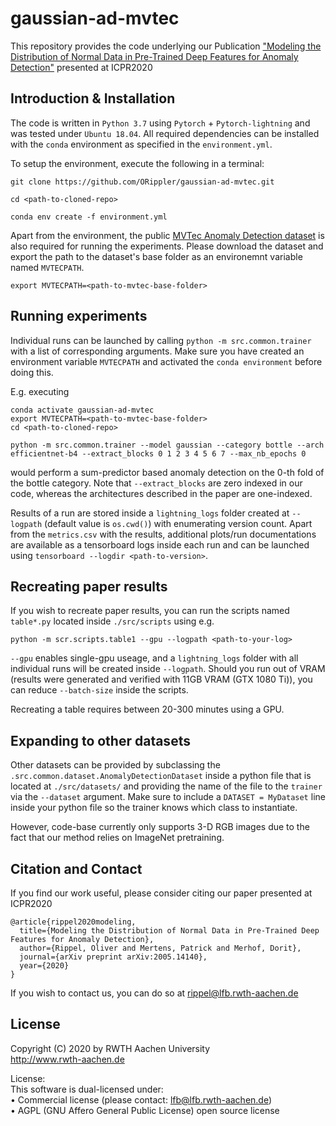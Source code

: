 # gaussian-ad-mvtec

This repository provides the code underlying our Publication ["Modeling the Distribution of Normal Data in Pre-Trained Deep Features for Anomaly Detection"](https://arxiv.org/abs/2005.14140) presented at ICPR2020

## Introduction & Installation

The code is written in `Python 3.7` using `Pytorch` + `Pytorch-lightning` and was tested under `Ubuntu 18.04`.
All required dependencies can be installed with the `conda` environment as specified in the `environment.yml`.

To setup the environment, execute the following in a terminal:

```
git clone https://github.com/ORippler/gaussian-ad-mvtec.git

cd <path-to-cloned-repo>

conda env create -f environment.yml
```

Apart from the environment, the public [MVTec Anomaly Detection dataset](https://www.mvtec.com/de/unternehmen/forschung/datasets/mvtec-ad/) is also required for running the experiments.
Please download the dataset and export the path to the dataset's base folder as an environemnt variable named `MVTECPATH`.

```
export MVTECPATH=<path-to-mvtec-base-folder>
```

## Running experiments

Individual runs can be launched by calling `python -m src.common.trainer` with a list of corresponding arguments.
Make sure you have created an environment variable `MVTECPATH` and activated the `conda environment` before doing this.

E.g. executing

```
conda activate gaussian-ad-mvtec
export MVTECPATH=<path-to-mvtec-base-folder>
cd <path-to-cloned-repo>

python -m src.common.trainer --model gaussian --category bottle --arch efficientnet-b4 --extract_blocks 0 1 2 3 4 5 6 7 --max_nb_epochs 0
```
would perform a sum-predictor based anomaly detection on the 0-th fold of the bottle category.
Note that `--extract_blocks` are zero indexed in our code, whereas the architectures described in the paper are one-indexed.

Results of a run are stored inside a `lightning_logs` folder created at `--logpath` (default value is `os.cwd()`) with enumerating version count.
Apart from the `metrics.csv` with the results, additional plots/run documentations are available as a tensorboard logs inside each run and can be launched using `tensorboard --logdir <path-to-version>`.

## Recreating paper results

If you wish to recreate paper results, you can run the scripts named `table*.py` located inside `./src/scripts` using e.g.

```
python -m scr.scripts.table1 --gpu --logpath <path-to-your-log>
```

`--gpu` enables single-gpu useage, and a `lightning_logs` folder with all individual runs will be created inside `--logpath`.
Should you run out of VRAM (results were generated and verified with 11GB VRAM (GTX 1080 Ti)), you can reduce `--batch-size` inside the scripts.

Recreating a table requires between 20-300 minutes using a GPU.

## Expanding to other datasets

Other datasets can be provided by subclassing the `.src.common.dataset.AnomalyDetectionDataset` inside a python file that is located at `./src/datasets/` and providing the name of the file to the `trainer` via the `--dataset` argument.
Make sure to include a `DATASET = MyDataset` line inside your python file so the trainer knows which class to instantiate.

However, code-base currently only supports 3-D RGB images due to the fact that our method relies on ImageNet pretraining.

## Citation and Contact

If you find our work useful, please consider citing our paper presented at ICPR2020

```
@article{rippel2020modeling,
  title={Modeling the Distribution of Normal Data in Pre-Trained Deep Features for Anomaly Detection},
  author={Rippel, Oliver and Mertens, Patrick and Merhof, Dorit},
  journal={arXiv preprint arXiv:2005.14140},
  year={2020}
}
```

If you wish to contact us, you can do so at rippel@lfb.rwth-aachen.de


## License

Copyright (C) 2020 by RWTH Aachen University                      
http://www.rwth-aachen.de                                             
                                                                         
License:                                                                                                                                       
This software is dual-licensed under:                                 
• Commercial license (please contact: lfb@lfb.rwth-aachen.de)         
• AGPL (GNU Affero General Public License) open source license 

